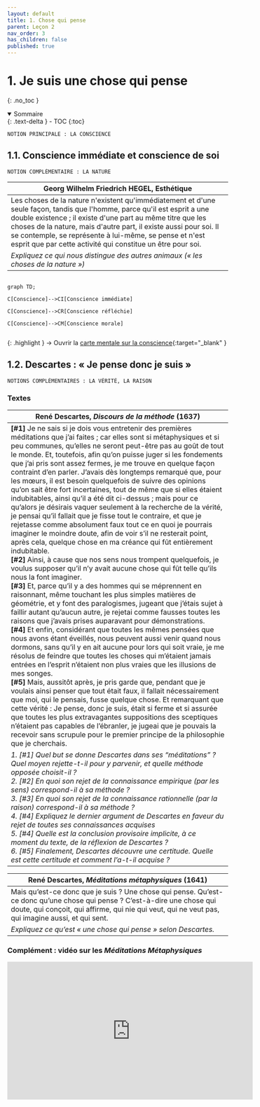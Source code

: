 ```yaml
---
layout: default
title: 1. Chose qui pense
parent: Leçon 2
nav_order: 3
has_children: false
published: true
---
```

# 1. Je suis une chose qui pense
{: .no_toc }

<details open markdown="block">
  <summary>
    Sommaire
  </summary>
  {: .text-delta }
- TOC
{:toc}
</details>

```
NOTION PRINCIPALE : LA CONSCIENCE
```

## 1.1. Conscience immédiate et conscience de soi

```
NOTION COMPLÉMENTAIRE : LA NATURE
```

| Georg Wilhelm Friedrich HEGEL, Esthétique      |
| --------------------------------------------------------- |
| Les choses de la nature n'existent qu'immédiatement et d'une seule façon, tandis que l'homme, parce qu'il est esprit a une double existence ; il existe d'une part au même titre que les choses de la nature, mais d'autre part, il existe aussi pour soi. Il se contemple, se représente à lui-même, se pense et n'est esprit que par cette activité qui constitue un être pour soi. |
| *Expliquez ce qui nous distingue des autres animaux (« les choses de la nature »)*        |

```mermaid

graph TD;

C[Conscience]-->CI[Conscience immédiate]

C[Conscience]-->CR[Conscience réfléchie]

C[Conscience]-->CM[Conscience morale]


```

{: .highlight }
→ Ouvrir la [carte mentale sur la conscience](https://rollauda.github.io/schemas/cartes/conscience.html){:target="_blank" } 

## 1.2. Descartes : « Je pense donc je suis »

```
NOTIONS COMPLÉMENTAIRES : LA VÉRITÉ, LA RAISON
```

### Textes

| René Descartes, _Discours de la méthode_ (1637)   |
| ------------------------------------------------ |
| **[#1]** Je ne sais si je dois vous entretenir des premières méditations que j’ai faites ; car elles sont si métaphysiques et si peu communes, qu’elles ne seront peut-être pas au goût de tout le monde. Et, toutefois, afin qu’on puisse juger si les fondements que j’ai pris sont assez fermes, je me trouve en quelque façon contraint d’en parler. J’avais dès longtemps remarqué que, pour les mœurs, il est besoin quelquefois de suivre des opinions qu’on sait être fort incertaines, tout de même que si elles étaient indubitables, ainsi qu’il a été dit ci-dessus ; mais pour ce qu’alors je désirais vaquer seulement à la recherche de la vérité, je pensai qu’il fallait que je fisse tout le contraire, et que je rejetasse comme absolument faux tout ce en quoi je pourrais imaginer le moindre doute, afin de voir s’il ne resterait point, après cela, quelque chose en ma créance qui fût entièrement indubitable.  <br>**[#2]** Ainsi, à cause que nos sens nous trompent quelquefois, je voulus supposer qu’il n’y avait aucune chose qui fût telle qu’ils nous la font imaginer.  <br>**[#3]** Et, parce qu’il y a des hommes qui se méprennent en raisonnant, même touchant les plus simples matières de géométrie, et y font des paralogismes, jugeant que j’étais sujet à faillir autant qu’aucun autre, je rejetai comme fausses toutes les raisons que j’avais prises auparavant pour démonstrations.  <br>**[#4]** Et enfin, considérant que toutes les mêmes pensées que nous avons étant éveillés, nous peuvent aussi venir quand nous dormons, sans qu’il y en ait aucune pour lors qui soit vraie, je me résolus de feindre que toutes les choses qui m’étaient jamais entrées en l’esprit n’étaient non plus vraies que les illusions de mes songes.  <br>**[#5]** Mais, aussitôt après, je pris garde que, pendant que je voulais ainsi penser que tout était faux, il fallait nécessairement que moi, qui le pensais, fusse quelque chose. Et remarquant que cette vérité : Je pense, donc je suis, était si ferme et si assurée que toutes les plus extravagantes suppositions des sceptiques n’étaient pas capables de l’ébranler, je jugeai que je pouvais la recevoir sans scrupule pour le premier principe de la philosophie que je cherchais. |
| *1. [#1] Quel but se donne Descartes dans ses “méditations” ? Quel moyen rejette-t-il pour y parvenir, et quelle méthode opposée choisit-il ?<br>2. [#2] En quoi son rejet de la connaissance empirique (par les sens) correspond-il à sa méthode ?<br>3. [#3] En quoi son rejet de la connaissance rationnelle (par la raison) correspond-il à sa méthode ?<br>4. [#4] Expliquez le dernier argument de Descartes en faveur du rejet de toutes ses connaissances acquises<br>5. [#4] Quelle est la conclusion provisoire implicite, à ce moment du texte, de la réflexion de Descartes ?<br>6. [#5] Finalement, Descartes découvre une certitude. Quelle est cette certitude et comment l’a-t-il acquise ?*         |

| René Descartes, _Méditations métaphysiques_ (1641)        |
| ----------------------------------------------- |
| Mais qu’est-ce donc que je suis ? Une chose qui pense. Qu’est-ce donc qu’une chose qui pense ? C’est-à-dire une chose qui doute, qui conçoit, qui affirme, qui nie qui veut, qui ne veut pas, qui imagine aussi, et qui sent. |
| *Expliquez ce qu’est « une chose qui pense » selon Descartes.*       |

### Complément : vidéo sur les *Méditations Métaphysiques*

<iframe width="560" height="315" src="https://www.youtube.com/embed/UAcCNr_veAg?si=gKQM7cGme5KNbgFU" title="YouTube video player" frameborder="0" allow="accelerometer; autoplay; clipboard-write; encrypted-media; gyroscope; picture-in-picture; web-share" referrerpolicy="strict-origin-when-cross-origin" allowfullscreen></iframe>


